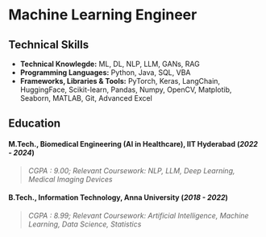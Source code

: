 # Machine Learning Engineer

## Technical Skills
- **Technical Knowlegde:** ML, DL, NLP, LLM, GANs, RAG
- **Programming Languages:**  Python, Java, SQL, VBA
- **Frameworks, Libraries & Tools:** PyTorch, Keras, LangChain, HuggingFace, Scikit-learn, Pandas, Numpy, OpenCV, Matplotib, Seaborn, MATLAB, Git, Advanced Excel

## Education
#### **M.Tech., Biomedical Engineering (AI in Healthcare), IIT Hyderabad** (_2022 - 2024_)
> _CGPA : 9.00; Relevant Coursework: NLP, LLM, Deep Learning, Medical Imaging Devices_
#### **B.Tech., Information Technology, Anna University** (_2018 - 2022_)
> _CGPA : 8.99; Relevant Coursework: Artificial Intelligence, Machine Learning, Data Science, Statistics_
